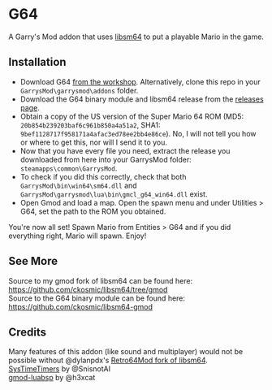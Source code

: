 # G64
A Garry's Mod addon that uses [libsm64](https://github.com/libsm64/libsm64/) to put a playable Mario in the game.

## Installation
- Download G64 [from the workshop](https://steamcommunity.com/sharedfiles/filedetails/?id=2814638140). Alternatively, clone this repo in your `GarrysMod\garrysmod\addons` folder.
- Download the G64 binary module and libsm64 release from the [releases page](https://github.com/ckosmic/g64/releases/latest).
- Obtain a copy of the US version of the Super Mario 64 ROM (MD5: `20b854b239203baf6c961b850a4a51a2`, SHA1: `9bef1128717f958171a4afac3ed78ee2bb4e86ce`). No, I will not tell you how or where to get this, nor will I send it to you.
- Now that you have every file you need, extract the release you downloaded from here into your GarrysMod folder: `steamapps\common\GarrysMod`.
- To check if you did this correctly, check that both `GarrysMod\bin\win64\sm64.dll` and `GarrysMod\garrysmod\lua\bin\gmcl_g64_win64.dll` exist.
- Open Gmod and load a map. Open the spawn menu and under Utilities > G64, set the path to the ROM you obtained.

You're now all set! Spawn Mario from Entities > G64 and if you did everything right, Mario will spawn. Enjoy!

## See More
Source to my gmod fork of libsm64 can be found here: https://github.com/ckosmic/libsm64/tree/gmod \
Source to the G64 binary module can be found here: https://github.com/ckosmic/libsm64-gmod

## Credits
Many features of this addon (like sound and multiplayer) would not be possible without @dylanpdx's [Retro64Mod fork of libsm64](https://github.com/Retro64Mod/libsm64-retro64/). \
[SysTimeTimers](https://github.com/SnisnotAl/SysTimeTimers) by @SnisnotAI \
[gmod-luabsp](https://github.com/h3xcat/gmod-luabsp/blob/master/luabsp.lua) by @h3xcat
